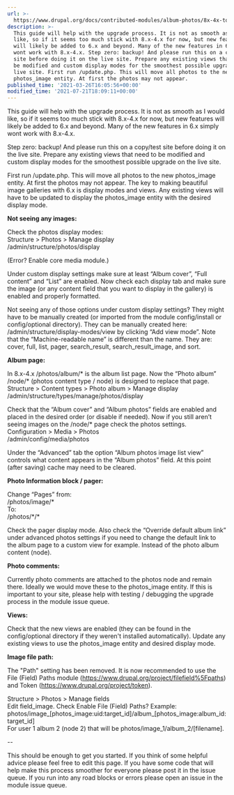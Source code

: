 ```yaml
---
url: >-
  https://www.drupal.org/docs/contributed-modules/album-photos/8x-4x-to-6x-upgrade-survival-guide
description: >-
  This guide will help with the upgrade process. It is not as smooth as I would
  like, so if it seems too much stick with 8.x-4.x for now, but new features
  will likely be added to 6.x and beyond. Many of the new features in 6.x simply
  wont work with 8.x-4.x. Step zero: backup! And please run this on a copy/test
  site before doing it on the live site. Prepare any existing views that need to
  be modified and custom display modes for the smoothest possible upgrade on the
  live site. First run /update.php. This will move all photos to the new
  photos_image entity. At first the photos may not appear.
published_time: '2021-03-26T16:05:56+00:00'
modified_time: '2021-07-21T18:09:11+00:00'
---
```

This guide will help with the upgrade process. It is not as smooth as I would like, so if it seems too much stick with 8.x-4.x for now, but new features will likely be added to 6.x and beyond. Many of the new features in 6.x simply wont work with 8.x-4.x.

Step zero: backup! And please run this on a copy/test site before doing it on the live site. Prepare any existing views that need to be modified and custom display modes for the smoothest possible upgrade on the live site.

First run /update.php. This will move all photos to the new photos\_image entity. At first the photos may not appear. The key to making beautiful image galleries with 6.x is display modes and views. Any existing views will have to be updated to display the photos\_image entity with the desired display mode.

**Not seeing any images:**

Check the photos display modes:  
Structure > Photos > Manage display  
/admin/structure/photos/display

(Error? Enable core media module.)

Under custom display settings make sure at least “Album cover”, “Full content” and “List” are enabled. Now check each display tab and make sure the image (or any content field that you want to display in the gallery) is enabled and properly formatted.

Not seeing any of those options under custom display settings? They might have to be manually created (or imported from the module config/install or config/optional directory). They can be manually created here: /admin/structure/display-modes/view by clicking “Add view mode”. Note that the “Machine-readable name” is different than the name. They are: cover, full, list, pager, search\_result, search\_result\_image, and sort.

**Album page:**

In 8.x-4.x /photos/album/\* is the album list page. Now the “Photo album” /node/\* (photos content type / node) is designed to replace that page.  
Structure > Content types > Photo album > Manage display  
/admin/structure/types/manage/photos/display

Check that the “Album cover” and “Album photos” fields are enabled and placed in the desired order (or disable if needed). Now if you still aren’t seeing images on the /node/\* page check the photos settings.  
Configuration > Media > Photos  
/admin/config/media/photos

Under the “Advanced” tab the option “Album photos image list view” controls what content appears in the “Album photos” field. At this point (after saving) cache may need to be cleared.

**Photo Information block / pager:**

Change “Pages” from:  
/photos/image/\*  
To:  
/photos/\*/\*

Check the pager display mode. Also check the “Override default album link” under advanced photos settings if you need to change the default link to the album page to a custom view for example. Instead of the photo album content (node).

**Photo comments:**

Currently photo comments are attached to the photos node and remain there. Ideally we would move these to the photos\_image entity. If this is important to your site, please help with testing / debugging the upgrade process in the module issue queue.

**Views:**

Check that the new views are enabled (they can be found in the config/optional directory if they weren't installed automatically). Update any existing views to use the photos\_image entity and desired display mode.

**Image file path:**

The "Path" setting has been removed. It is now recommended to use the File (Field) Paths module (<https://www.drupal.org/project/filefield%5Fpaths>) and Token (<https://www.drupal.org/project/token>).

Structure > Photos > Manage fields  
Edit field\_image. Check Enable File (Field) Paths? Example:  
photos/image\_\[photos\_image:uid:target\_id\]/album\_\[photos\_image:album\_id:target\_id\]  
For user 1 album 2 (node 2) that will be photos/image\_1/album\_2/\[filename\].

\--

This should be enough to get you started. If you think of some helpful advice please feel free to edit this page. If you have some code that will help make this process smoother for everyone please post it in the issue queue. If you run into any road blocks or errors please open an issue in the module issue queue.